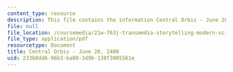 ```yaml
---
content_type: resource
description: This file contains the information Central Orbis - June 20, 2480.
file: null
file_location: /coursemedia/21w-763j-transmedia-storytelling-modern-science-fiction-spring-2014/233b8dd696b3ba803d9b138f3005561e_MIT21W_763JS14_6-20-2480.pdf
file_type: application/pdf
resourcetype: Document
title: Central Orbis - June 20, 2480
uid: 233b8dd6-96b3-ba80-3d9b-138f3005561e
---
```


